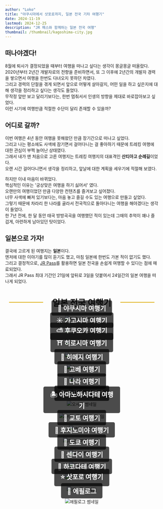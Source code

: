 ```yaml
---
author: "Loko"
title: "야쿠시마에서 삿포로까지, 일본 전국 기차 여행기"
date: 2024-11-19
lastmod: 2024-12-25
description: "JR 패스와 함께하는 일본 전국 여행"
thumbnail: /thumbnail/kagoshima-city.jpg
---
```


## 떠나야겠다!

8월에 퇴사가 결정되었을 때부터 여행을 떠나고 싶다는 생각이 몽글몽글 떠올랐다.  
2020년부터 2년간 개발자로의 전향을 준비하면서, 또 그 이후에 2년간의 개발자 경력을 쌓으면서 여행을 한번도 다녀오지 못하던 차였다.  
그리고 경력의 단절을 겪게 되면서 앞으로 어떻게 살아갈지, 어떤 일을 하고 싶은지에 대해 생각을 정리하고 싶다는 생각도 들었다.  
무작정 앞만 보고 달리기보다는, 한번 멈춰서서 인생의 방향을 제대로 바로잡아보고 싶었다.  
이런 시기에 여행만큼 적절한 수단이 달리 존재할 수 있을까?

## 어디로 갈까?

이번 여행은 4년 동안 여행을 못해왔던 만큼 장기간으로 떠나고 싶었다.  
그리고 나는 평소에도 사색에 잠기면서 걸어다니는 걸 좋아하기 때문에 트레킹 여행에 대한 관심이 부쩍 늘어난 상태였다.  
그래서 내가 맨 처음으로 고른 여행지는 트레킹 여행지의 대표격인 **산티아고 순례길**이었다.  
오랜 시간 걸어다니면서 생각을 정리하고, 앞날에 대한 계획을 세우기에 적절해 보였다.

하지만 이내 마음이 바뀌었다.  
핵심적인 이유는 '궁상맞은 여행을 하기 싫어서' 였다.  
오랜만의 여행이었던 만큼 다양한 컨텐츠를 즐겨보고 싶어졌다.  
너무 사색에 빠져 있기보다는, 마음 놓고 즐길 수도 있는 여행으로 만들고 싶었다.  
그렇기 때문에 차라리 한 나라를 골라서 전국적으로 돌아다니는 여행을 해야겠다는 생각이 들었다.  
한 7년 전에, 한 달 동안 태국 방방곡곡을 여행했던 적이 있는데 그때의 추억이 꽤나 즐겁게, 아련하게 남아있던 탓이었다.

## 일본으로 가자!

결국에 고르게 된 여행지는 **일본**이다.  
엔저에 대한 이야기를 많이 듣기도 했고, 마침 일본에 한번도 가본 적이 없기도 했다.  
그리고 결정적으로, [JR Pass](https://japanrailpass.net/kr)를 활용하면 일본 전국을 손쉽게 여행할 수 있다는 점에 매료되었다.  
그래서 JR Pass 최대 기간인 21일에 앞뒤로 3일을 덧붙여서 24일간의 일본 여행을 떠나게 되었다.

<h2 class="separator">일본 전국 여행기</h2>

<div class="link-box" data-number="1">
  <a href="/kr/jr-travel/1-yakushima" target="_blank">
    <img class="hover-zoom" src="/thumbnail/yakushima.jpg" alt="야쿠시마 썸네일">
    <div>
      <h3>🌱 야쿠시마 여행기</h3>
    </div>
  </a>
</div>

<div class="link-box" data-number="2">
  <a href="/kr/jr-travel/2-kagoshima" target="_blank">
    <img class="hover-zoom" src="/thumbnail/kagoshima.jpg" alt="가고시마 썸네일">
    <div>
      <h3>☀️ 가고시마 여행기</h3>
    </div>
  </a>
</div>

<div class="link-box" data-number="3">
  <a href="/kr/jr-travel/3-fukuoka" target="_blank">
    <img class="hover-zoom" src="/thumbnail/fukuoka.jpg" alt="후쿠오카 썸네일">
    <div>
      <h3>⛅ 후쿠오카 여행기</h3>
    </div>
  </a>
</div>

<div class="link-box" data-number="4">
  <a href="/kr/jr-travel/4-hiroshima" target="_blank">
    <img class="hover-zoom" src="/thumbnail/hiroshima.jpg" alt="히로시마 썸네일">
    <div>
      <h3>⛩️ 히로시마 여행기</h3>
    </div>
  </a>
</div>

<div class="link-box" data-number="5">
  <a href="/kr/jr-travel/5-himeji" target="_blank">
    <img class="hover-zoom" src="/thumbnail/himeji.jpg" alt="히메지 썸네일">
    <div>
      <h3>🏯 히메지 여행기</h3>
    </div>
  </a>
</div>

<div class="link-box" data-number="6">
  <a href="/kr/jr-travel/6-kobe" target="_blank">
    <img class="hover-zoom" src="/thumbnail/kobe.jpg" alt="고베 썸네일">
    <div>
      <h3>🚠 고베 여행기</h3>
    </div>
  </a>
</div>

<div class="link-box" data-number="7">
  <a href="/kr/jr-travel/7-nara" target="_blank">
    <img class="hover-zoom" src="/thumbnail/nara.jpg" alt="나라 썸네일">
    <div>
      <h3>🦌 나라 여행기</h3>
    </div>
  </a>
</div>

<div class="link-box" data-number="8">
  <a href="/kr/jr-travel/8-osaka" target="_blank">
    <img class="hover-zoom" src="/thumbnail/osaka.jpg" alt="오사카 썸네일">
    <div>
      <h3>🌃 오사카 여행기</h3>
    </div>
  </a>
</div>

<div class="link-box" data-number="9">
  <a href="/kr/jr-travel/9-amanohashidate" target="_blank">
    <img class="hover-zoom" src="/thumbnail/amanohashidate.jpg" alt="아마노하시다테 썸네일">
    <div>
      <h3>🏝️ 아마노하시다테 여행기</h3>
    </div>
  </a>
</div>

<div class="link-box" data-number="10">
  <a href="/kr/jr-travel/10-kyoto" target="_blank">
    <img class="hover-zoom" src="/thumbnail/kyoto.jpg" alt="교토 썸네일">
    <div>
      <h3>🎋 교토 여행기</h3>
    </div>
  </a>
</div>

<div class="link-box" data-number="11">
  <a href="/kr/jr-travel/11-fujinomiya" target="_blank">
    <img class="hover-zoom" src="/thumbnail/fujinomiya.jpg" alt="후지노미야 썸네일">
    <div>
      <h3>🦆 후지노미야 여행기</h3>
    </div>
  </a>
</div>

<div class="link-box" data-number="12">
  <a href="/kr/jr-travel/12-tokyo" target="_blank">
    <img class="hover-zoom" src="/thumbnail/tokyo.jpg" alt="도쿄 썸네일">
    <div>
      <h3>🗼 도쿄 여행기</h3>
    </div>
  </a>
</div>

<div class="link-box" data-number="13">
  <a href="/kr/jr-travel/13-sendai" target="_blank">
    <img class="hover-zoom" src="/thumbnail/sendai.jpg" alt="도쿄 썸네일">
    <div>
      <h3>🍁 센다이 여행기</h3>
    </div>
  </a>
</div>

<div class="link-box" data-number="14">
  <a href="/kr/jr-travel/14-hakodate" target="_blank">
    <img class="hover-zoom" src="/thumbnail/hakodate.jpg" alt="하코다테 썸네일">
    <div>
      <h3>🍔 하코다테 여행기</h3>
    </div>
  </a>
</div>

<div class="link-box" data-number="15">
  <a href="/kr/jr-travel/15-sapporo" target="_blank">
    <img class="hover-zoom" src="/thumbnail/sapporo.jpg" alt="삿포로 썸네일">
    <div>
      <h3>⭐ 삿포로 여행기</h3>
    </div>
  </a>
</div>

<div class="link-box" data-number="16">
  <a href="/kr/jr-travel/16-epilogue" target="_blank">
    <img class="hover-zoom" src="/thumbnail/jr-epilogue.jpg" alt="에필로그 썸네일">
    <div>
      <h3>🗾 에필로그</h3>
    </div>
  </a>
</div>

<style>
  .link-box {
    position: relative;
    text-align: center;
    margin-bottom: 20px;
  }

  .link-box a {
    text-decoration: none;
  }

  .link-box div {
    position: absolute;
    bottom: 20px;
    left: 50%;
    transform: translateX(-50%);
    background-color: rgba(0, 0, 0, 0.7);
    color: white;
    padding: 10px 20px;
    border-radius: 5px;
  }

  .link-box h3 {
    margin: 0;
    font-size: 1.5em;
    color: #FFFFFF;
  }

  .separator {
    display: flex;
    justify-content: center;
    align-items: center;
    font-size: 2em;
  }

  .separator::before, .separator::after {
    content: "";
    width: 4em;
    height: 3px;
    background-color: #e5c046;
  }

  .separator::before {
    margin-right: 30px;
  }

  .separator::after {
    margin-left: 30px;
  }
</style>
